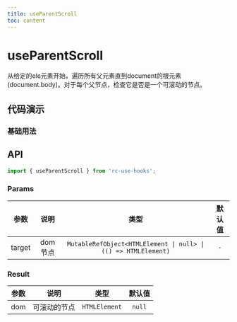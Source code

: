 ```yaml
---
title: useParentScroll
toc: content
---
```


# useParentScroll

从给定的ele元素开始，遍历所有父元素直到document的根元素(document.body)。对于每个父节点，检查它是否是一个可滚动的节点。

## 代码演示

### 基础用法

<code src="./demos/Demo1.tsx" ></code>

## API

```ts
import { useParentScroll } from 'rc-use-hooks';
```

### Params

|  参数  |  说明   |                              类型                              | 默认值 |
| :----: | :-----: | :------------------------------------------------------------: | :----: |
| target | dom节点 | `MutableRefObject<HTMLElement \| null> \| (() => HTMLElement)` |  `-`   |

### Result

| 参数 |     说明     |     类型      | 默认值 |
| :--: | :----------: | :-----------: | :----: |
| dom  | 可滚动的节点 | `HTMLElement` | `null` |

